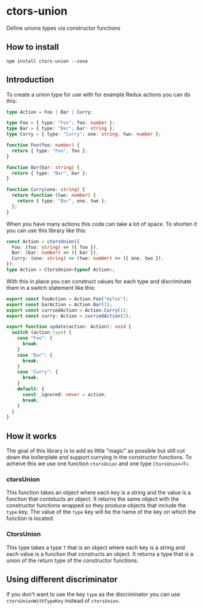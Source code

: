 # ctors-union

Define unions types via constructor functions

## How to install

```
npm install ctors-union --save
```

## Introduction

To create a union type for use with for example Redux actions you can do this:

```ts
type Action = Foo | Bar | Curry;

type Foo = { type: "Foo"; foo: number };
type Bar = { type: "Bar"; bar: string };
type Curry = { type: "Curry"; one: string; two: number };

function Foo(foo: number) {
  return { type: "Foo", foo };
}

function Bar(bar: string) {
  return { type: "Bar", bar };
}

function Curry(one: string) {
  return function (two: number) {
    return { type: "Bar", one, two };
  };
}
```

When you have many actions this code can take a lot of space. To shorten it you can use this library like this:

```ts
const Action = ctorsUnion({
  Foo: (foo: string) => ({ foo }),
  Bar: (bar: number) => ({ bar }),
  Curry: (one: string) => (two: number) => ({ one, two }),
});
type Action = CtorsUnion<typeof Action>;
```

With this in place you can construct values for each type and discriminate them in a switch statement like this:

```ts
export const fooAction = Action.Foo("myfoo");
export const barAction = Action.Bar(1);
export const curriedAction = Action.Curry(1);
export const curry: Action = curriedAction(2);

export function update(action: Action): void {
  switch (action.type) {
    case "Foo": {
      break;
    }
    case "Bar": {
      break;
    }
    case "Curry": {
      break;
    }
    default: {
      const _ignored: never = action;
      break;
    }
  }
}
```

## How it works

The goal of this library is to add as little "magic" as possible but still cut down the bolierplate and support currying in the constructor functions. To acheive this we use one function `ctorsUnion` and one type `CtorsUnion<T>`.

### ctorsUnion

This function takes an object where each key is a string and the value is a function that contstucts an object. It returns the same object with the constructor functions wrapped so they produce objects that include the `type` key. The value of the `type` key will be the name of the key on which the function is located.

### CtorsUnion<T>

This type takes a type `T` that is an object where each key is a string and each value is a function that constructs an object. It returns a type that is a union of the return type of the constructor functions.

## Using different discriminator

If you don't want to use the key `type` as the discriminator you can use `ctorsUnionWithTypeKey` instead of `ctorsUnion`.
